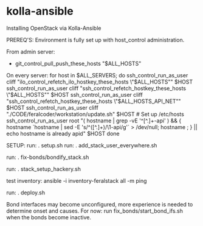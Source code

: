 # kolla-ansible
Installing OpenStack via Kolla-Ansible



PREREQ'S:
Environment is fully set up with host_control administration.

From admin server:
- git_control_pull_push_these_hosts "$ALL_HOSTS"

On every server:
for host in $ALL_SERVERS; do
   ssh_control_run_as_user cliff "ilo_control_refetch_ilo_hostkey_these_hosts \"$ALL_HOSTS\"" $HOST
   ssh_control_run_as_user cliff "ssh_control_refetch_hostkey_these_hosts \"$ALL_HOSTS\"" $HOST
   ssh_control_run_as_user cliff "ssh_control_refetch_hostkey_these_hosts \"$ALL_HOSTS_API_NET\"" $HOST
   ssh_control_run_as_user cliff "./CODE/feralcoder/workstation/update.sh" $HOST                    # Set up /etc/hosts
   ssh_control_run_as_user root "( hostname | grep -vE '^[^\.]+-api' ) && { hostname \`hostname | sed -E 's/^([^\.]+)/\1-api/g'\` > /dev/null; hostname ; } || echo hostname is already apid" $HOST
done

SETUP:
run: . setup.sh
run: . add_stack_user_everywhere.sh

run: . fix-bonds/bondify_stack.sh

run: . stack_setup_hackery.sh

test inventory: ansible -i inventory-feralstack all -m ping

run: . deploy.sh

Bond interfaces may become unconfigured, more experience is needed to determine onset and causes.
For now: run fix_bonds/start_bond_ifs.sh when the bonds become inactive.
